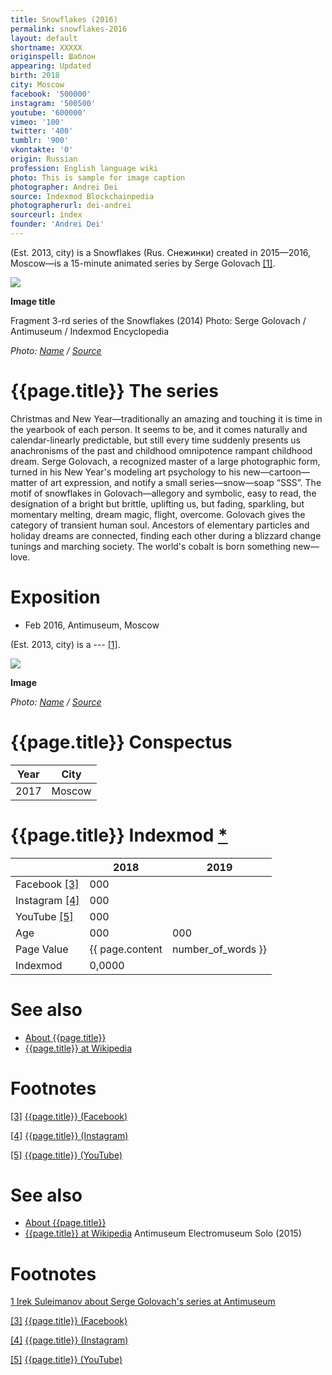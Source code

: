 ```yaml
---
title: Snowflakes (2016)
permalink: snowflakes-2016
layout: default
shortname: XXXXX
originspell: Шаблон
appearing: Updated
birth: 2018
city: Moscow
facebook: '500000'
instagram: '500500'
youtube: '600000'
vimeo: '100'
twitter: '400'
tumblr: '900'
vkontakte: '0'
origin: Russian
profession: English language wiki
photo: This is sample for image caption
photographer: Andrei Dei
source: Indexmod Blockchainpedia
photographerurl: dei-andrei
sourceurl: index
founder: 'Andrei Dei'
---
```


(Est. 2013, city) is a Snowflakes (Rus. Снежинки) created in 2015—2016, Moscow—is a 15-minute animated series by Serge Golovach <span id="a1">[\[1\]](#f1)</span>.

![](/encyclopedia/images/snowflakes.jpg)

**Image title**

Fragment 3-rd series of the Snowflakes (2014)
Photo: Serge Golovach / Antimuseum / Indexmod Encyclopedia

*Photo: [Name](index) / [Source](index)*

# {{page.title}} The series

Christmas and New Year—traditionally an amazing and touching it is time in the yearbook of each person. It seems to be, and it comes naturally and calendar-linearly predictable, but still every time suddenly presents us anachronisms of the past and childhood omnipotence rampant childhood dream. Serge Golovach, a recognized master of a large photographic form, turned in his New Year's modeling art psychology to his new—cartoon—matter of art expression, and notify a small series—snow—soap “SSS”. The motif of snowflakes in Golovach—allegory and symbolic, easy to read, the designation of a bright but brittle, uplifting us, but fading, sparkling, but momentary melting, dream magic, flight, overcome. Golovach gives the category of transient human soul. Ancestors of elementary particles and holiday dreams are connected, finding each other during a blizzard change tunings and marching society. The world's cobalt is born something new—love.

# Exposition

+ Feb 2016, Antimuseum, Moscow

(Est. 2013, city) is a --- <span id="a1">[\[1\]](#f1)</span>.

![](/encyclopedia/images/{{page.permalink}}.jpg)

**Image**

*Photo: [Name](index) / [Source](index)*

# {{page.title}} Conspectus

|Year|City|
|-|-|
|2017|Moscow|

# {{page.title}} Indexmod [*](indexmod)

||2018|2019|
|-|-|-|
|Facebook <span id="a3">[\[3\]](#f3)</span>|000||
|Instagram <span id="a4">[\[4\]](#f4)</span>|000||
|YouTube <span id="a5">[\[5\]](#f5)</span>|000||
|Age|000|000|
|Page Value|{{ page.content | number_of_words }}||
|Indexmod|0,0000||

# See also

+ [About {{page.title}}](index)
+ [{{page.title}} at Wikipedia](index)

# Footnotes

[[3]](#a3) <span id="f3"></span> [{{page.title}} (Facebook)](index)

[[4]](#a4) <span id="f4"></span> [{{page.title}} (Instagram)](index)

[[5]](#a5) <span id="f5"></span> [{{page.title}} (YouTube)](index)


# See also

+ [About {{page.title}}](index)
+ [{{page.title}} at Wikipedia](index)
Antimuseum
Electromuseum
Solo (2015)

# Footnotes

[1 Irek Suleimanov about Serge Golovach's series at Antimuseum](index)

[[3]](#a3) <span id="f3"></span> [{{page.title}} (Facebook)](index)

[[4]](#a4) <span id="f4"></span> [{{page.title}} (Instagram)](index)

[[5]](#a5) <span id="f5"></span> [{{page.title}} (YouTube)](index)
